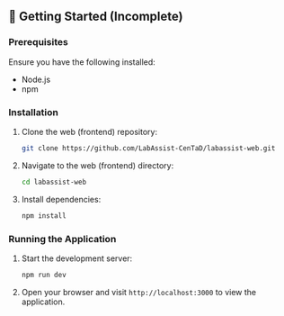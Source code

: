 ## 🚀 Getting Started (Incomplete)

### Prerequisites

Ensure you have the following installed:

- Node.js
- npm

### Installation

1. Clone the web (frontend) repository:
   ```bash
   git clone https://github.com/LabAssist-CenTaD/labassist-web.git
   ```

2. Navigate to the web (frontend) directory:
   ```bash
   cd labassist-web
   ```

3. Install dependencies:
   ```bash
   npm install
   ```

### Running the Application

1. Start the development server:
   ```bash
   npm run dev
   ```

2. Open your browser and visit `http://localhost:3000` to view the application.
